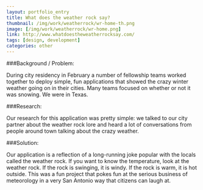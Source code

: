 ```yaml
---
layout: portfolio_entry
title: What does the weather rock say?
thumbnail: /img/work/weatherrock/wr-home-th.png
image: [/img/work/weatherrock/wr-home.png]
link: http://www.whatdoestheweatherrocksay.com/
tags: [design, development]
categories: other
---
```


###Background / Problem:

During city residency in February a number of fellowship teams worked together to deploy simple, fun applications that showed the crazy winter weather going on in their cities. Many teams focused on whether or not it was snowing. We were in Texas.

###Research:

Our research for this application was pretty simple: we talked to our city partner about the weather rock lore and heard a lot of conversations from people around town talking about the crazy weather.

###Solution:

Our application is a reflection of a long-running joke popular with the locals called the weather rock. If you want to know the temperature, look at the weather rock. If the rock is swinging, it is windy. If the rock is warm, it is hot outside. This was a fun project that pokes fun at the serious business of meteorology in a very San Antonio way that citizens can laugh at.